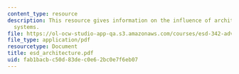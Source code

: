 ```yaml
---
content_type: resource
description: This resource gives information on the influence of architecture in engineering
  systems.
file: https://ol-ocw-studio-app-qa.s3.amazonaws.com/courses/esd-342-advanced-system-architecture-spring-2006/fab1bacbc50d83dec0e62bc0e7f6eb07_esd_architecture.pdf
file_type: application/pdf
resourcetype: Document
title: esd_architecture.pdf
uid: fab1bacb-c50d-83de-c0e6-2bc0e7f6eb07
---
```

